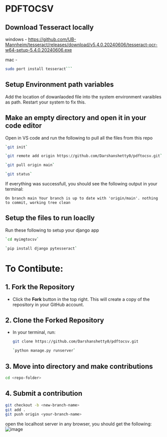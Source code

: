 # PDFTOCSV
## Download Tesseract locally

windows - https://github.com/UB-Mannheim/tesseract/releases/download/v5.4.0.20240606/tesseract-ocr-w64-setup-5.4.0.20240606.exe

mac - 
```bash
sudo port install tesseract```
```

## Setup Environment path variables

Add the location of dowanlaoded file into the system environment varaibles as path. Restart your system to fix this.

## Make an empty directory and open it in your code editor

Open in VS code and run the following to pull all the files from this repo
```bash
`git init`
```
```bash
`git remote add origin https://github.com/Darshanshetty0/pdftocsv.git`
```

```bash
`git pull origin main`
```

```bash
`git status`
```

If everything was successfull, you should see the following output in your terminal:

`On branch main
Your branch is up to date with 'origin/main'.
nothing to commit, working tree clean
`

## Setup the files to run loaclly

Run these following to setup your django app

```bash
`cd myimgtocsv`
```

```bash
`pip install django pytesseract`
```

# To Contibute:

## 1. Fork the Repository
- Click the **Fork** button in the top right. This will create a copy of the repository in your GitHub account.

## 2. Clone the Forked Repository
- In your terminal, run:
  ```bash
  git clone https://github.com/Darshanshetty0/pdftocsv.git
  ```
  ```bash
  `python manage.py runserver`
  ```

## 3. Move into directory and make contributions
  ```bash
  cd <repo-folder>
  ```
## 4. Submit a contribution
  ```bash
  git checkout -b <new-branch-name>
  git add .
  git push origin <your-branch-name>
  ```
open the localhost server in any browser, you should get the following:
![image](https://github.com/user-attachments/assets/ef47bf39-4df4-46d9-81f6-33001a87d992)

